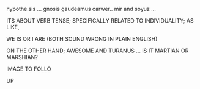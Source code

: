 hypothe.sis ... gnosis gaudeamus carwer.. mir and soyuz ...

ITS ABOUT VERB TENSE; SPECIFICALLY RELATED TO INDIVIDUALITY; AS LIKE,

WE IS OR I ARE (BOTH SOUND WRONG IN PLAIN ENGLISH)

ON THE OTHER HAND; AWESOME AND TURANUS ... IS IT MARTIAN OR MARSHIAN?

IMAGE TO FOLLO

UP
